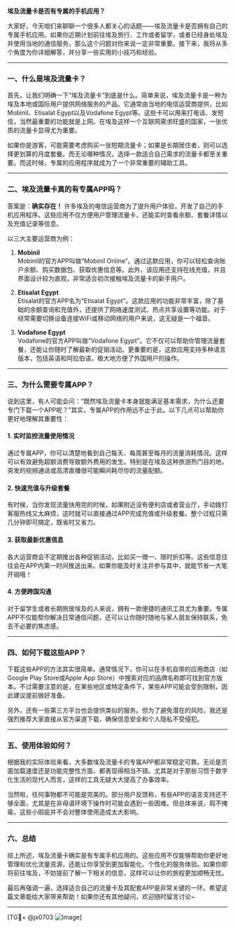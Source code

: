 **埃及流量卡是否有专属的手机应用？**

大家好，今天咱们来聊聊一个很多人都关心的话题——埃及流量卡是否拥有自己的专属手机应用。如果你近期计划前往埃及旅行、工作或者留学，或者已经身处埃及并使用当地的通信服务，那么这个问题对你来说一定非常重要。接下来，我将从多个角度为你详细解答，并分享一些实用的小技巧和经验。

---

### 一、什么是埃及流量卡？

首先，让我们明确一下“埃及流量卡”到底是什么。简单来说，埃及流量卡是一种为埃及本地或国际用户提供网络服务的产品。它通常由当地的电信运营商提供，比如Mobinil、Etisalat Egypt以及Vodafone Egypt等。这些卡可以用来打电话、发短信，当然最重要的功能就是上网。在埃及这样一个互联网需求旺盛的国家，一张优质的流量卡显得尤为重要。

如果你是游客，可能需要考虑购买一张短期流量卡；如果是长期居住者，则可以选择更划算的月度套餐。而无论哪种情况，选择一款适合自己需求的流量卡都至关重要。而这时候，专属的应用程序就成为了一个非常重要的辅助工具。

---

### 二、埃及流量卡真的有专属APP吗？

答案是：**确实存在！** 许多埃及的电信运营商为了提升用户体验，开发了自己的手机应用程序。这些应用不仅方便用户管理流量卡，还能实时查看余额、套餐详情以及充值记录等信息。

以三大主要运营商为例：

1. **Mobinil**  
   Mobinil的官方APP叫做“Mobinil Online”。通过这款应用，你可以轻松查询账户余额、购买数据包、获取优惠信息等。此外，该应用还支持在线充值，并且界面设计较为直观，非常适合初次接触埃及流量卡的新手用户。

2. **Etisalat Egypt**  
   Etisalat的官方APP名为“Etisalat Egypt”。这款应用的功能非常丰富，除了基础的余额查询和充值外，还提供了网络速度测试、热点共享设置等功能。对于经常需要切换设备连接WiFi或移动网络的用户来说，这无疑是一个福音。

3. **Vodafone Egypt**  
   Vodafone的官方APP叫做“Vodafone Egypt”。它不仅可以帮助你管理流量套餐，还能让你随时了解最新的促销活动。更重要的是，这款应用支持多种语言版本，包括英语和阿拉伯语，极大地方便了外国用户的操作。

---

### 三、为什么需要专属APP？

说到这里，有人可能会问：“既然埃及流量卡本身就能满足基本需求，为什么还要专门下载一个APP呢？”其实，专属APP的作用远不止于此。以下几点可以帮助你更好地理解其重要性：

#### 1. 实时监控流量使用情况  
通过专属APP，你可以清楚地看到自己每天、每周甚至每月的流量消耗情况。这样可以有效避免超额消费导致额外费用的发生。特别是在埃及这种旅游热门目的地，突发的视频通话或高清直播很可能瞬间耗尽你的流量配额。

#### 2. 快速充值与升级套餐  
有时候，当你发现流量快用完的时候，如果附近没有便利店或者营业厅，手动拨打客服热线又太麻烦，这时就可以直接通过APP完成充值或升级套餐。整个过程只需几分钟即可搞定，既省时又省力。

#### 3. 获取最新优惠信息  
各大运营商会不定期推出各种促销活动，比如买一赠一、限时折扣等。这些信息往往会在APP内第一时间推送出来。如果你能及时关注并参与其中，就能节省一大笔开销哦！

#### 4. 方便跨国沟通  
对于留学生或者长期旅居埃及的人来说，拥有一款便捷的通讯工具尤为重要。专属APP不仅能帮你解决日常通信问题，还可以让你随时随地与家人朋友保持联系，免去不必要的焦虑感。

---

### 四、如何下载这些APP？

下载这些APP的方法其实很简单。通常情况下，你可以在手机自带的应用商店（如Google Play Store或Apple App Store）中搜索对应的品牌名称即可找到官方版本。不过需要注意的是，在某些地区或特定条件下，某些APP可能会受到限制，因此建议提前做好准备。

另外，还有一些第三方平台也会提供类似的服务。但为了避免潜在的风险，我还是强烈推荐大家直接从官方渠道下载，确保信息安全和个人隐私不受侵犯。

---

### 五、使用体验如何？

根据我的实际体验来看，大多数埃及流量卡的专属APP都非常稳定可靠。无论是页面加载速度还是功能完整性方面，都表现得相当不错。尤其是对于那些习惯于数字化生活的现代人而言，这样的工具无疑大大提高了办事效率。

当然啦，任何事物都不可能是完美的。部分用户反馈称，有些APP的语言支持还不够全面，尤其是在非母语环境下操作时可能会遇到一些困难。但总体来说，瑕不掩瑜，这些小瑕疵并不会对整体使用造成太大影响。

---

### 六、总结

综上所述，埃及流量卡确实是有专属手机应用的。这些应用不仅能够帮助你更好地管理和优化流量资源，还能让你享受到更加智能化、个性化的服务体验。如果你即将前往埃及，不妨提前了解一下相关的信息，这样可以让你的旅程更加顺畅无忧。

最后再强调一遍，选择适合自己的流量卡及其配套APP是非常关键的一环。希望这篇文章能给大家带来帮助！如果你还有其他疑问，欢迎随时留言讨论~

---

[TG💪+ @jx0703 ![Image](https://github.com/user-attachments/assets/dbca1d08-cadb-493c-b0ec-ad6f7a83f270)]